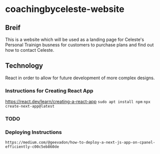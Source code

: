 # coachingbyceleste-website

## Breif
This is a website which will be used as a landing page for Celeste's Personal Trainign busness for customers to purchase plans and find out how to contact Celeste. 

## Technology
React in order to allow for future development of more complex designs. 


### Instructions for Creating React App
https://react.dev/learn/creating-a-react-app
`sudo apt install npm`
`npx create-next-app@latest`

 ### TODO
 

### Deploying Instructions

`https://medium.com/@geevadon/how-to-deploy-a-next-js-app-on-cpanel-efficiently-c00c5eb860de`